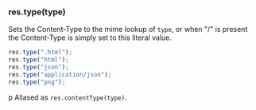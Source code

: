 <h3 id='res.type'>res.type(type)</h3>

Sets the Content-Type to the mime lookup of `type`,
or when "/" is present the Content-Type is simply set to this
literal value.

```js
res.type(".html");
res.type("html");
res.type("json");
res.type("application/json");
res.type("png");
```

p Aliased as `res.contentType(type)`.
